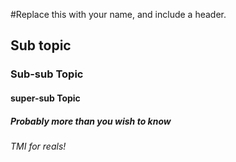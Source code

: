 #Replace this with your name, and include a header.
## Sub topic
### Sub-sub Topic
#### super-sub Topic
#####  Probably more than you wish to know
######  TMI for reals!
